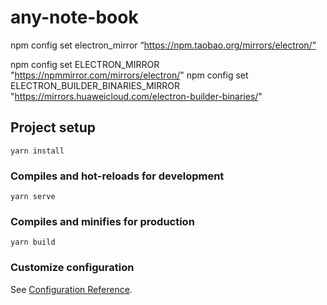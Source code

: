 # any-note-book

npm config set electron_mirror “https://npm.taobao.org/mirrors/electron/”

npm config set ELECTRON_MIRROR "https://npmmirror.com/mirrors/electron/"
npm config set ELECTRON_BUILDER_BINARIES_MIRROR "https://mirrors.huaweicloud.com/electron-builder-binaries/"

## Project setup

```
yarn install
```

### Compiles and hot-reloads for development

```
yarn serve
```

### Compiles and minifies for production

```
yarn build
```

### Customize configuration

See [Configuration Reference](https://cli.vuejs.org/config/).
